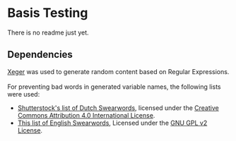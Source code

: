 # Basis Testing
There is no readme just yet.

## Dependencies
[Xeger](https://github.com/crdoconnor/xeger) was used to generate random content based on Regular Expressions.<br><br>
For preventing bad words in generated variable names, the following lists were used:
- [Shutterstock's list of Dutch Swearwords](https://github.com/chucknorris-io/swear-words), licensed under the [Creative Commons Attribution 4.0 International License](https://creativecommons.org/licenses/by/4.0/).
- [This list of English Swearwords](https://code.google.com/archive/p/badwordslist/), Licensed under the [GNU GPL v2 License](http://www.gnu.org/licenses/old-licenses/gpl-2.0.html).

